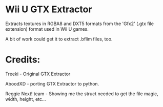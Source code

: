 # Wii U GTX Extractor
Extracts textures in RGBA8 and DXT5 formats from the 'Gfx2' (.gtx file extension) format used in Wii U games.

A bit of work could get it to extract .bflim files, too.

# Credits:
Treeki - Original GTX Extractor

AboodXD - porting GTX Extractor to python.

Reggie Next! team - Showing me the struct needed to get the file magic, width, height, etc...
